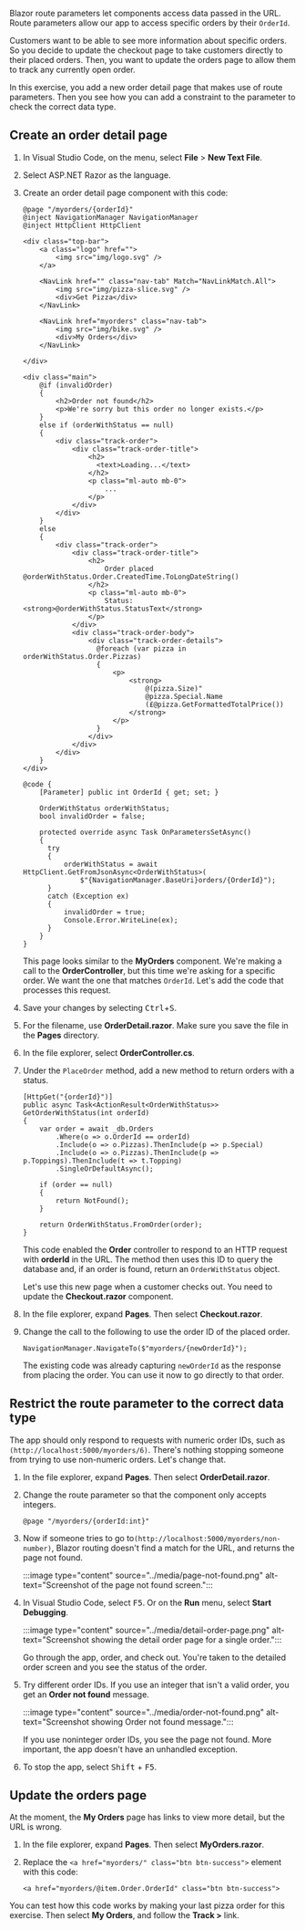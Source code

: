 Blazor route parameters let components access data passed in the URL. Route parameters allow our app to access specific orders by their `OrderId`.

Customers want to be able to see more information about specific orders. So you decide to update the checkout page to take customers directly to their placed orders. Then, you want to update the orders page to allow them to track any currently open order.

In this exercise, you add a new order detail page that makes use of route parameters. Then you see how you can add a constraint to the parameter to check the correct data type.

## Create an order detail page

1. In Visual Studio Code, on the menu, select **File** > **New Text File**.
1. Select ASP.NET Razor as the language.
1. Create an order detail page component with this code:

    ```razor
    @page "/myorders/{orderId}"
    @inject NavigationManager NavigationManager
    @inject HttpClient HttpClient
    
    <div class="top-bar">
        <a class="logo" href="">
            <img src="img/logo.svg" />
        </a>
    
        <NavLink href="" class="nav-tab" Match="NavLinkMatch.All">
            <img src="img/pizza-slice.svg" />
            <div>Get Pizza</div>
        </NavLink>
    
        <NavLink href="myorders" class="nav-tab">
            <img src="img/bike.svg" />
            <div>My Orders</div>
        </NavLink>
    
    </div>
    
    <div class="main">
        @if (invalidOrder)
        {
            <h2>Order not found</h2>
            <p>We're sorry but this order no longer exists.</p>
        }
        else if (orderWithStatus == null)
        {
            <div class="track-order">
                <div class="track-order-title">
                    <h2>
                      <text>Loading...</text>
                    </h2>
                    <p class="ml-auto mb-0">
                        ...
                    </p>
                </div>
            </div>
        }
        else
        {
            <div class="track-order">
                <div class="track-order-title">
                    <h2>
                        Order placed @orderWithStatus.Order.CreatedTime.ToLongDateString()
                    </h2>
                    <p class="ml-auto mb-0">
                        Status: <strong>@orderWithStatus.StatusText</strong>
                    </p>
                </div>
                <div class="track-order-body">
                    <div class="track-order-details">
                      @foreach (var pizza in orderWithStatus.Order.Pizzas)
                      {
                          <p>
                              <strong>
                                  @(pizza.Size)"
                                  @pizza.Special.Name
                                  (£@pizza.GetFormattedTotalPrice())
                              </strong>
                          </p>
                      }
                    </div>
                </div>
            </div>
        }
    </div>
    
    @code {
        [Parameter] public int OrderId { get; set; }
    
        OrderWithStatus orderWithStatus;
        bool invalidOrder = false;
    
        protected override async Task OnParametersSetAsync()
        {
          try
          {
              orderWithStatus = await HttpClient.GetFromJsonAsync<OrderWithStatus>(
                  $"{NavigationManager.BaseUri}orders/{OrderId}");
          }
          catch (Exception ex)
          {
              invalidOrder = true;
              Console.Error.WriteLine(ex);
          }
        }
    }
    
    ```

    This page looks similar to the **MyOrders** component. We're making a call to the **OrderController**, but this time we're asking for a specific order. We want the one that matches `OrderId`. Let's add the code that processes this request.

1. Save your changes by selecting <kbd>Ctrl</kbd>+<kbd>S</kbd>.
1. For the filename, use **OrderDetail.razor**. Make sure you save the file in the **Pages** directory.
1. In the file explorer, select **OrderController.cs**.
1. Under the `PlaceOrder` method, add a new method to return orders with a status.

    ```razor
    [HttpGet("{orderId}")]
    public async Task<ActionResult<OrderWithStatus>> GetOrderWithStatus(int orderId)
    {
        var order = await _db.Orders
            .Where(o => o.OrderId == orderId)
            .Include(o => o.Pizzas).ThenInclude(p => p.Special)
            .Include(o => o.Pizzas).ThenInclude(p => p.Toppings).ThenInclude(t => t.Topping)
            .SingleOrDefaultAsync();
    
        if (order == null)
        {
            return NotFound();
        }
    
        return OrderWithStatus.FromOrder(order);
    }
    ```

    This code enabled the **Order** controller to respond to an HTTP request with **orderId** in the URL. The method then uses this ID to query the database and, if an order is found, return an `OrderWithStatus` object.

    Let's use this new page when a customer checks out. You need to update the **Checkout.razor** component.

1. In the file explorer, expand **Pages**. Then select **Checkout.razor**.
1. Change the call to the following to use the order ID of the placed order.

    ```razor
    NavigationManager.NavigateTo($"myorders/{newOrderId}");
    ```

    The existing code was already capturing `newOrderId` as the response from placing the order. You can use it now to go directly to that order.

## Restrict the route parameter to the correct data type

The app should only respond to requests with numeric order IDs, such as `(http://localhost:5000/myorders/6)`. There's nothing stopping someone from trying to use non-numeric orders. Let's change that.

1. In the file explorer, expand **Pages**. Then select **OrderDetail.razor**.
1. Change the route parameter so that the component only accepts integers.

    ```razor
    @page "/myorders/{orderId:int}"
    ```

1. Now if someone tries to go to`(http://localhost:5000/myorders/non-number)`, Blazor routing doesn't find a match for the URL, and returns the page not found.

    :::image type="content" source="../media/page-not-found.png" alt-text="Screenshot of the page not found screen.":::

1. In Visual Studio Code, select <kbd>F5</kbd>. Or on the **Run** menu, select **Start Debugging**.

    :::image type="content" source="../media/detail-order-page.png" alt-text="Screenshot showing the detail order page for a single order.":::

    Go through the app, order, and check out. You're taken to the detailed order screen and you see the status of the order.

1. Try different order IDs. If you use an integer that isn't a valid order, you get an **Order not found** message.

    :::image type="content" source="../media/order-not-found.png" alt-text="Screenshot showing Order not found message.":::

    If you use noninteger order IDs, you see the page not found. More important, the app doesn't have an unhandled exception.

1. To stop the app, select <kbd>Shift</kbd> + <kbd>F5</kbd>.

## Update the orders page

At the moment, the **My Orders** page has links to view more detail, but the URL is wrong.

1. In the file explorer, expand **Pages**. Then select **MyOrders.razor**.
1. Replace the `<a href="myorders/" class="btn btn-success">` element with this code:

    ```razor
    <a href="myorders/@item.Order.OrderId" class="btn btn-success">
    ```

You can test how this code works by making your last pizza order for this exercise. Then select **My Orders**, and follow the **Track >** link.
